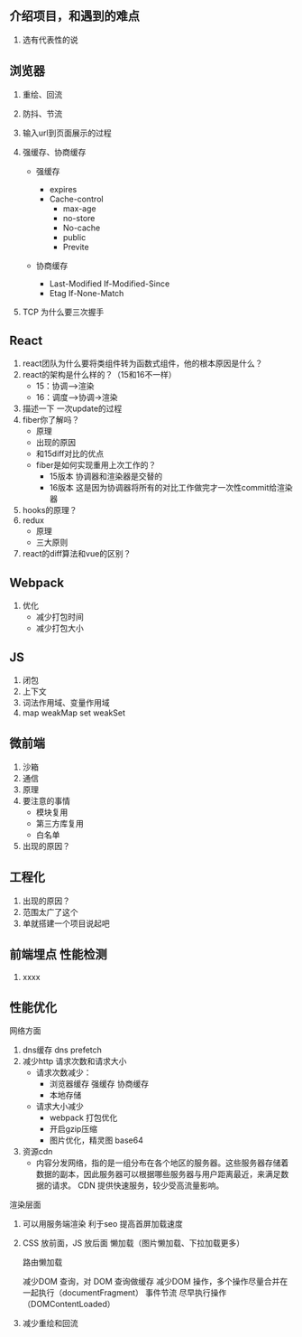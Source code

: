 ## 介绍项目，和遇到的难点

1. 选有代表性的说

## 浏览器

1. 重绘、回流

2. 防抖、节流

3. 输入url到页面展示的过程

4. 强缓存、协商缓存

   - 强缓存
     - expires
     - Cache-control
       - max-age
       - no-store
       - No-cache
       - public
       - Previte

   - 协商缓存
     - Last-Modified   If-Modified-Since
     - Etag   If-None-Match

5. TCP 为什么要三次握手

## React

1. react团队为什么要将类组件转为函数式组件，他的根本原因是什么？
2. react的架构是什么样的？（15和16不一样）
   - 15：协调—>渲染
   - 16：调度—>协调->渲染
3. 描述一下 一次update的过程
4. fiber你了解吗？
   - 原理
   - 出现的原因
   - 和15diff对比的优点
   - fiber是如何实现重用上次工作的？
     - 15版本 协调器和渲染器是交替的
     - 16版本 这是因为协调器将所有的对比工作做完才一次性commit给渲染器
5. hooks的原理？
6. redux
   - 原理
   - 三大原则
7. react的diff算法和vue的区别？

## Webpack

1. 优化
   - 减少打包时间
   - 减少打包大小

## JS

1. 闭包
2. 上下文
3. 词法作用域、变量作用域
4. map weakMap set weakSet

## 微前端

1. 沙箱
2. 通信
3. 原理
4. 要注意的事情
   - 模块复用
   - 第三方库复用
   - 白名单
5. 出现的原因？

## 工程化

1. 出现的原因？
2. 范围太广了这个
3. 单就搭建一个项目说起吧

## 前端埋点 性能检测

1. xxxx

## 性能优化

网络方面

1. dns缓存 dns prefetch
2. 减少http 请求次数和请求大小
   - 请求次数减少：
     - 浏览器缓存 强缓存 协商缓存
     - 本地存储
   - 请求大小减少
     - webpack 打包优化
     - 开启gzip压缩
     - 图片优化，精灵图 base64
3. 资源cdn
   - 内容分发网络，指的是一组分布在各个地区的服务器。这些服务器存储着数据的副本，因此服务器可以根据哪些服务器与用户距离最近，来满足数据的请求。 CDN 提供快速服务，较少受高流量影响。

渲染层面

1. 可以用服务端渲染 利于seo 提高首屏加载速度

2. CSS 放前面，JS 放后面
   懒加载（图片懒加载、下拉加载更多）

   路由懒加载

   减少DOM 查询，对 DOM 查询做缓存
   减少DOM 操作，多个操作尽量合并在一起执行（documentFragment）
   事件节流
   尽早执行操作（DOMContentLoaded）

3. 减少重绘和回流

